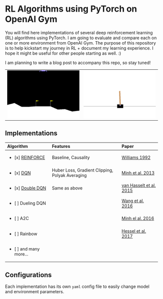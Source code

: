 ﻿# RL Algorithms using PyTorch on OpenAI Gym

You will find here implementations of several deep reinforcement learning (RL) algorithms using PyTorch. I am going to evaluate and compare each on one or more environment from OpenAI Gym. The purpose of this repository is to help kickstart my journey in RL + document my learning experience. I hope it might be useful for other people starting as well. :)

I am planning to write a blog post to accompany this repo, so stay tuned!

<table>
    <tr>
        <td align="center"><img alt="Lunar Lander v2" src="assets/ddqn-lunar-v2.gif"></td>
        <td align="center"><img alt="CartPole v0"     src="assets/ddqn-cartpole-v0.gif"></td>
    </tr>
</table>


## Implementations
| Algorithm                                                                                          | Features                                        | Paper                                                      |
| :------------------------------------------------------------------------------------------------- |:----------------------------------------------  |:--------------------------------------------------         |
| <ul><li> [x] [REINFORCE](https://github.com/BKHMSI/RL-PyTorch/blob/master/reinforce.py) </li></ul> | Baseline, Causality                             | [Williams 1992](https://link.springer.com/content/pdf/10.1007/BF00992696.pdf) |
| <ul><li> [x] [DQN](https://github.com/BKHMSI/RL-PyTorch/blob/master/dqn.py)  </li></ul>            | Huber Loss, Gradient Clipping, Polyak Averaging | [Minh et al. 2013](https://arxiv.org/abs/1312.5602)         |
| <ul><li> [x] [Double DQN](https://github.com/BKHMSI/RL-PyTorch/blob/master/dqn.py) </li></ul>      | Same as above                                   | [van Hasselt et al. 2015](https://arxiv.org/abs/1509.06461) |
| <ul><li> [ ] Dueling DQN                                                           </li></ul>      |                                                 | [Wang et al. 2016](https://arxiv.org/abs/1511.06581)        |
| <ul><li> [ ] A2C                                                               </li></ul>          |                                                 | [Minh el al. 2016](https://arxiv.org/abs/1602.01783)        |
| <ul><li> [ ] Rainbow                                                          </li></ul>           |                                                 | [Hessel et al. 2017](https://arxiv.org/abs/1710.02298)      |
| <ul><li> [ ] and many more...                                                 </li></ul>           |                                                 |                                                             |


<!-- - [x] [REINFORCE](https://github.com/BKHMSI/RL-PyTorch/blob/master/reinforce.py) (Monte-Carlo Policy Gradient)
- [x] [DQN](https://github.com/BKHMSI/RL-PyTorch/blob/master/dqn.py) | [Minh et al. 2013](https://arxiv.org/abs/1312.5602)
- [x] [Double DQN](https://github.com/BKHMSI/RL-PyTorch/blob/master/dqn.py) | [van Hasselt et al. 2015](https://arxiv.org/abs/1509.06461)
- [ ] Dueling DQN| [Wang et al. 2016](https://arxiv.org/abs/1511.06581)
- [ ] A2C | [Minh el al. 2016](https://arxiv.org/abs/1602.01783)
- [ ] Rainbow | [Hessel et al. 2017](https://arxiv.org/abs/1710.02298)
- [ ] and many more... -->


## Configurations

Each implementation has its own `yaml` config file to easily change model and environment parameters. 
